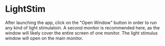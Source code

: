 # LightStim
After launching the app, click on the "Open Window" button in order to run any kind of light stimulatoin.
A second monitor is recommended here, as the window will likely cover the entire screen of one monitor.
The light stimulus window will open on the main monitor.
